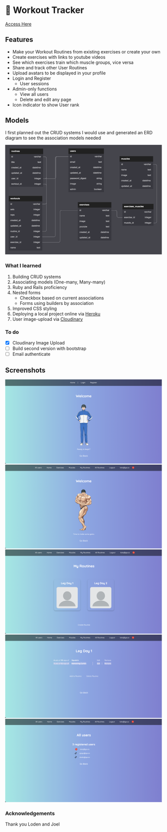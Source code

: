 # :muscle: Workout Tracker
[Access Here](http://fierce-hamlet-60761.herokuapp.com/)
## Features
- Make your Workout Routines from existing exercises or create your own
- Create exercises with links to youtube videos
- See which exercises train which muscle groups, vice versa
- Share and track other User Routines
- Upload avatars to be displayed in your profile
- Login and Register
    - User sessions
- Admin-only functions
    - View all users
    - Delete and edit any page
- Icon indicator to show User rank

## Models
I first planned out the CRUD systems I would use and generated an ERD diagram to see the association models needed

![ERD Diagram](/app/assets/images/ERD.png)

### What I learned
1. Building CRUD systems
2. Associating models (One-many, Many-many)
3. Ruby and Rails proficiency
4. Nested forms
    - Checkbox based on current associations
    - Forms using builders by association
5. Improved CSS styling
6. Deploying a local project online via [Heroku](https://www.heroku.com/)
7. User image-upload via [Cloudinary](https://cloudinary.com/)

### To do
- [x] Cloudinary Image Upload
- [ ] Build second version with bootstrap
- [ ] Email authenticate

## Screenshots
![Homepage](/app/assets/images/Homepage.png)
![Homepage(Logged-In](/app/assets/images/LoggedIn.png)
![All Routines](/app/assets/images/Myroutines.png)
![Routine List](/app/assets/images/Routinelist.png)
![Admin Users](/app/assets/images/Allusers.png)

### Acknowledgements
Thank you Loden and Joel
